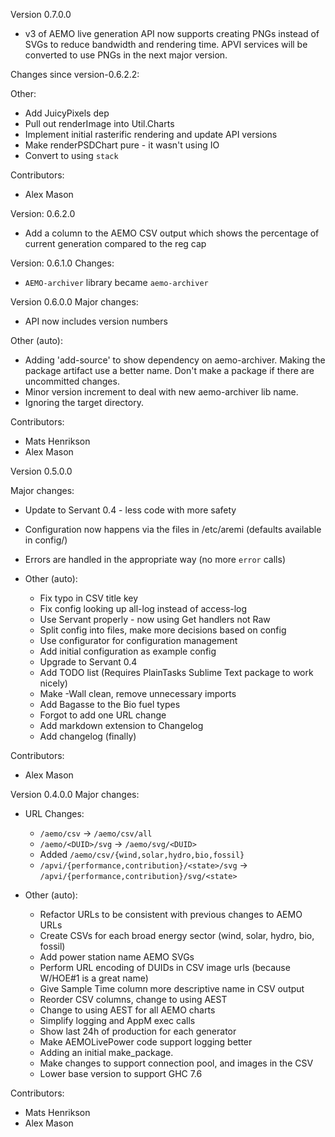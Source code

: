 Version 0.7.0.0
- v3 of AEMO live generation API now supports creating PNGs instead of SVGs to reduce bandwidth and rendering time. APVI services will be converted to use PNGs in the next major version.

Changes since version-0.6.2.2:

  Other:
   - Add JuicyPixels dep
   - Pull out renderImage into Util.Charts
   - Implement initial rasterific rendering and update API versions
   - Make renderPSDChart pure - it wasn't using IO
   - Convert to using `stack`

  Contributors:
   - Alex Mason

Version: 0.6.2.0
- Add a column to the AEMO CSV output which shows the percentage of current generation compared to the reg cap

Version: 0.6.1.0
Changes:
- `AEMO-archiver` library became `aemo-archiver`

Version 0.6.0.0
Major changes:
- API now includes version numbers

Other (auto):
   - Adding 'add-source' to show dependency on aemo-archiver. Making the package artifact use a better name. Don't make a package if there are uncommitted changes.
   - Minor version increment to deal with new aemo-archiver lib name.
   - Ignoring the target directory.

  Contributors:
   - Mats Henrikson
   - Alex Mason


Version 0.5.0.0

Major changes:
- Update to Servant 0.4 - less code with more safety
- Configuration now happens via the files in /etc/aremi (defaults available in config/)
- Errors are handled in the appropriate way (no more `error` calls)

- Other (auto): 
   - Fix typo in CSV title key
   - Fix config looking up all-log instead of access-log
   - Use Servant properly - now using Get handlers not Raw
   - Split config into files, make more decisions based on config
   - Use configurator for configuration management
   - Add initial configuration as example config
   - Upgrade to Servant 0.4
   - Add TODO list (Requires PlainTasks Sublime Text package to work nicely)
   - Make -Wall clean, remove unnecessary imports
   - Add Bagasse to the Bio fuel types
   - Forgot to add one URL change
   - Add markdown extension to Changelog
   - Add changelog (finally)

Contributors:
 - Alex Mason

Version 0.4.0.0
Major changes:
- URL Changes:
    - `/aemo/csv` -> `/aemo/csv/all`
    - `/aemo/<DUID>/svg` -> `/aemo/svg/<DUID>`
    - Added `/aemo/csv/{wind,solar,hydro,bio,fossil}`
    - `/apvi/{performance,contribution}/<state>/svg` -> `/apvi/{performance,contribution}/svg/<state>`

- Other (auto):
   - Refactor URLs to be consistent with previous changes to AEMO URLs
   - Create CSVs for each broad energy sector (wind, solar, hydro, bio, fossil)
   - Add power station name AEMO SVGs
   - Perform URL encoding of DUIDs in CSV image urls (because W/HOE#1 is a great name)
   - Give Sample Time column more descriptive name in CSV output
   - Reorder CSV columns, change to using AEST
   - Change to using AEST for all AEMO charts
   - Simplify logging and AppM exec calls
   - Show last 24h of production for each generator
   - Make AEMOLivePower code support logging better
   - Adding an initial make_package.
   - Make changes to support connection pool, and images in the CSV
   - Lower base version to support GHC 7.6

Contributors:
   - Mats Henrikson
   - Alex Mason


